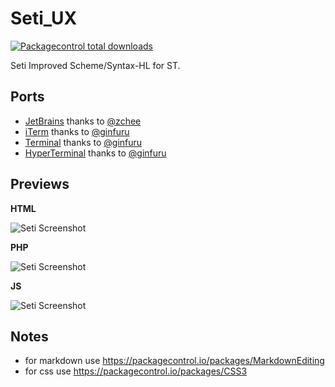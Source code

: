 # Seti_UX

[![Packagecontrol total downloads](https://img.shields.io/packagecontrol/dt/Seti_UX.svg?style=flat-square)](https://packagecontrol.io/packages/Seti_UX/)

Seti Improved Scheme/Syntax-HL for ST.

## Ports

* [JetBrains](https://github.com/zchee/Seti_JetBrains) thanks to [@zchee](https://github.com/zchee)
* [iTerm](https://github.com/ginfuru/iTerm-Seti_UX) thanks to [@ginfuru](https://github.com/ginfuru)
* [Terminal](https://github.com/ginfuru/iTerm-Seti_UX) thanks to [@ginfuru](https://github.com/ginfuru)
* [HyperTerminal](https://github.com/ginfuru/iTerm-Seti_UX) thanks to [@ginfuru](https://github.com/ginfuru)

## Previews

**HTML**

![Seti Screenshot](./ss/html.jpg)

**PHP**

![Seti Screenshot](./ss/php.jpg)

**JS**

![Seti Screenshot](./ss/js.jpg)

## Notes

- for markdown use https://packagecontrol.io/packages/MarkdownEditing
- for css use https://packagecontrol.io/packages/CSS3
